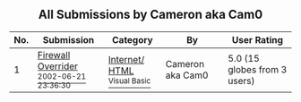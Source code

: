 ﻿<div align="center">

## All Submissions by Cameron aka Cam0

</div>

No.  | Submission | Category | By   | User Rating
---- | ---------- | -------- | ---- | -----------
1 | [Firewall Overrider<br /><sup>2002-06-21 23:36:30</sup>](https://github.com/Planet-Source-Code/cameron-aka-cam0-firewall-overrider__1-36131) | [Internet/ HTML<br /><sup>Visual Basic</sup>](../ByCategory/internet-html__1-34.md) | Cameron aka Cam0 | 5.0 (15 globes from 3 users)
